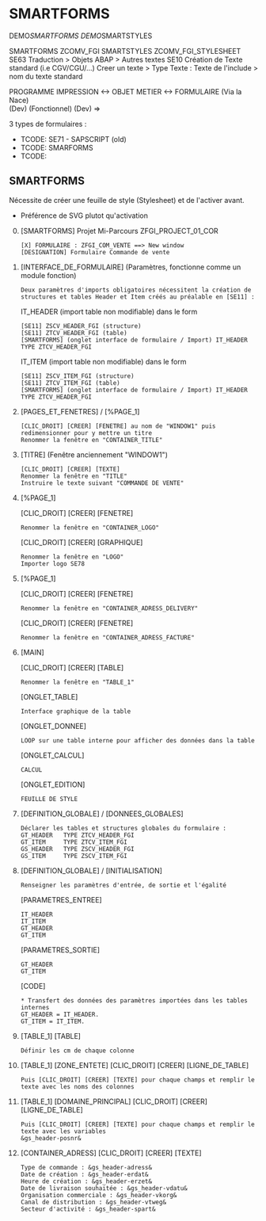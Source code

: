 # **SMARTFORMS**

DEMO*SMARTFORMS
DEMO*SMARTSTYLES

SMARTFORMS     ZCOMV_FGI
SMARTSTYLES    ZCOMV_FGI_STYLESHEET
SE63           Traduction > Objets ABAP > Autres textes
SE10           Création de Texte standard (i.e CGV/CGU/...)
                  Creer un texte > Type Texte : Texte de l'include > nom du texte standard

PROGRAMME IMPRESSION <->   OBJET METIER   <->   FORMULAIRE
                           (Via la Nace)    
(Dev)                      (Fonctionnel)        (Dev)
=>


3 types de formulaires :

- TCODE: SE71 - SAPSCRIPT (old) 
- TCODE: SMARFORMS
- TCODE: 

## SMARTFORMS

Nécessite de créer une feuille de style (Stylesheet) et de l'activer avant.

* Préférence de SVG plutot qu'activation

0.  [SMARTFORMS] Projet Mi-Parcours ZFGI_PROJECT_01_COR

        [X] FORMULAIRE : ZFGI_COM_VENTE ==> New window
        [DESIGNATION] Formulaire Commande de vente

1. [INTERFACE_DE_FORMULAIRE] (Paramètres, fonctionne comme un module fonction)

       Deux paramètres d'imports obligatoires nécessitent la création de structures et tables Header et Item créés au préalable en [SE11] :

    IT_HEADER (import table non modifiable) dans le form

       [SE11] ZSCV_HEADER_FGI (structure)
       [SE11] ZTCV_HEADER_FGI (table)
       [SMARTFORMS] (onglet interface de formulaire / Import) IT_HEADER TYPE ZTCV_HEADER_FGI

    IT_ITEM (import table non modifiable) dans le form
    
       [SE11] ZSCV_ITEM_FGI (structure)
       [SE11] ZTCV_ITEM_FGI (table)
       [SMARTFORMS] (onglet interface de formulaire / Import) IT_HEADER TYPE ZTCV_HEADER_FGI

2. [PAGES_ET_FENETRES] / [%PAGE_1]

       [CLIC_DROIT] [CREER] [FENETRE] au nom de "WINDOW1" puis redimensionner pour y mettre un titre
       Renommer la fenêtre en "CONTAINER_TITLE"

3. [TITRE] (Fenêtre anciennement "WINDOW1")

       [CLIC_DROIT] [CREER] [TEXTE]
       Renommer la fenêtre en "TITLE"
       Instruire le texte suivant "COMMANDE DE VENTE"

4. [%PAGE_1]

    [CLIC_DROIT] [CREER] [FENETRE]
    
       Renommer la fenêtre en "CONTAINER_LOGO"

    [CLIC_DROIT] [CREER] [GRAPHIQUE]
    
       Renommer la fenêtre en "LOGO"
       Importer logo SE78

5. [%PAGE_1]

    [CLIC_DROIT] [CREER] [FENETRE]
    
       Renommer la fenêtre en "CONTAINER_ADRESS_DELIVERY"

    [CLIC_DROIT] [CREER] [FENETRE]
    
       Renommer la fenêtre en "CONTAINER_ADRESS_FACTURE"

6. [MAIN]

    [CLIC_DROIT] [CREER] [TABLE]
    
       Renommer la fenêtre en "TABLE_1"

    [ONGLET_TABLE] 
    
       Interface graphique de la table

    [ONGLET_DONNEE]
    
       LOOP sur une table interne pour afficher des données dans la table

    [ONGLET_CALCUL] 
    
       CALCUL

    [ONGLET_EDITION] 
    
       FEUILLE DE STYLE

7. [DEFINITION_GLOBALE] / [DONNEES_GLOBALES]

       Déclarer les tables et structures globales du formulaire :
       GT_HEADER   TYPE ZTCV_HEADER_FGI
       GT_ITEM     TYPE ZTCV_ITEM_FGI
       GS_HEADER   TYPE ZSCV_HEADER_FGI
       GS_ITEM     TYPE ZSCV_ITEM_FGI

8. [DEFINITION_GLOBALE] / [INITIALISATION]

       Renseigner les paramètres d'entrée, de sortie et l'égalité

    [PARAMETRES_ENTREE]
    
       IT_HEADER
       IT_ITEM
       GT_HEADER
       GT_ITEM

    [PARAMETRES_SORTIE]
    
       GT_HEADER
       GT_ITEM

    [CODE]
    
       * Transfert des données des paramètres importées dans les tables internes
       GT_HEADER = IT_HEADER.
       GT_ITEM = IT_ITEM.

9.  [TABLE_1] [TABLE]

        Définir les cm de chaque colonne

10. [TABLE_1] [ZONE_ENTETE] [CLIC_DROIT] [CREER] [LIGNE_DE_TABLE]

        Puis [CLIC_DROIT] [CREER] [TEXTE] pour chaque champs et remplir le texte avec les noms des colonnes

11. [TABLE_1] [DOMAINE_PRINCIPAL] [CLIC_DROIT] [CREER] [LIGNE_DE_TABLE]

        Puis [CLIC_DROIT] [CREER] [TEXTE] pour chaque champs et remplir le texte avec les variables
        &gs_header-posnr&

12. [CONTAINER_ADRESS] [CLIC_DROIT] [CREER] [TEXTE]

        Type de commande : &gs_header-adress&
        Date de création : &gs_header-erdat&
        Heure de création : &gs_header-erzet&
        Date de livraison souhaitée : &gs_header-vdatu&
        Organisation commerciale : &gs_header-vkorg&
        Canal de distribution : &gs_header-vtweg&
        Secteur d'activité : &gs_header-spart&
